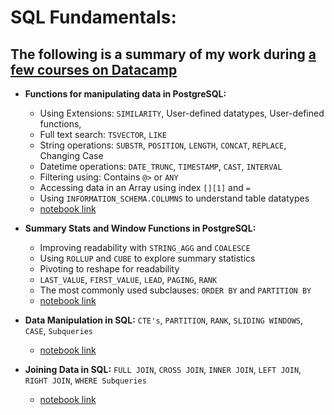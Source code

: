 

# SQL Fundamentals:

## The following is a summary of my work during [a few courses on Datacamp](https://www.datacamp.com/tracks/sql-fundamentals)

- **Functions for manipulating data in PostgreSQL:**
	- Using Extensions: `SIMILARITY`, User-defined datatypes, User-defined functions,
	- Full text search: `TSVECTOR`, `LIKE`
	- String operations: `SUBSTR`, `POSITION`, `LENGTH`, `CONCAT`, `REPLACE`, Changing Case
	- Datetime operations: `DATE_TRUNC`, `TIMESTAMP`, `CAST`, `INTERVAL`
	- Filtering using: Contains `@>` or `ANY`
	- Accessing data in an Array using index `[][1]` and `=`
	- Using `INFORMATION_SCHEMA.COLUMNS` to understand table datatypes
	- [notebook link](https://github.com/ursumarius/sql-datacamp/blob/main/PostgreSQL-manipulating-data-functions/PostgreSQL-manipulating-data.ipynb)

- **Summary Stats and Window Functions in PostgreSQL:**
	- Improving readability with `STRING_AGG` and `COALESCE`
	- Using `ROLLUP` and `CUBE` to explore summary statistics
	- Pivoting to reshape for readability
	- `LAST_VALUE`, `FIRST_VALUE`, `LEAD`, `PAGING`, `RANK`
	- The most commonly used subclauses: `ORDER BY` and `PARTITION BY`
	- [notebook link](https://github.com/ursumarius/sql-datacamp/blob/main/postgresql-summary-stats-window-functions/summary-stats-window-functions.ipynb)

- **Data Manipulation in SQL:** `CTE's`, `PARTITION`, `RANK`, `SLIDING WINDOWS`, `CASE`, `Subqueries`
	- [notebook link](https://github.com/ursumarius/sql-datacamp/blob/main/data-manipulation-in-sql/manip-data.ipynb)

- **Joining Data in SQL:** `FULL JOIN`, `CROSS JOIN`, `INNER JOIN`, `LEFT JOIN`, `RIGHT JOIN`, `WHERE Subqueries`
	- [notebook link](https://github.com/ursumarius/sql-datacamp/blob/main/joining-data-sql/joining-data.ipynb)

